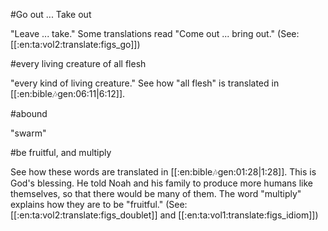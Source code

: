 #Go out ... Take out

"Leave ... take." Some translations read "Come out ... bring out."  (See: [[:en:ta:vol2:translate:figs_go]])

#every living creature of all flesh

"every kind of living creature." See how "all flesh" is translated in [[:en:bible:notes:gen:06:11|6:12]].

#abound

"swarm"

#be fruitful, and multiply

See how these words are translated in [[:en:bible:notes:gen:01:28|1:28]]. This is God's blessing. He told Noah and his family to produce more humans like themselves, so that there would be many of them. The word "multiply" explains how they are to be "fruitful." (See: [[:en:ta:vol2:translate:figs_doublet]] and [[:en:ta:vol1:translate:figs_idiom]])